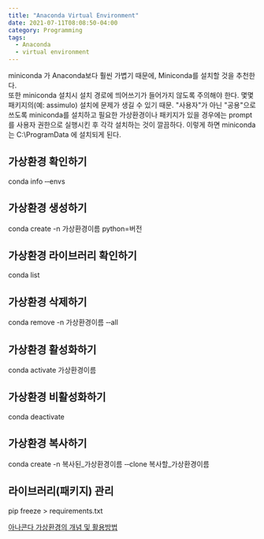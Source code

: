 ```yaml
---
title: "Anaconda Virtual Environment"
date: 2021-07-11T08:08:50-04:00
category: Programming
tags:
  - Anaconda
  - virtual environment
---
```


miniconda 가 Anaconda보다 훨씬 가볍기 때문에, Miniconda를 설치할 것을 추천한다.  
또한 miniconda 설치시 설치 경로에 띄어쓰기가 들어가지 않도록 주의해야 한다. 몇몇 패키지의(예: assimulo) 설치에 문제가 생길 수 있기 때문. 
"사용자"가 아닌 "공용"으로 쓰도록 miniconda를 설치하고 필요한 가상환경이나 패키지가 있을 경우에는 prompt를 사용자 권한으로 실행시킨 후 각각 설치하는 것이 깔끔하다. 이렇게 하면 miniconda는 C:\ProgramData 에 설치되게 된다.  

## 가상환경 확인하기
conda info &#8209;&#8209;envs  

## 가상환경 생성하기
conda create -n 가상환경이름 python=버전  

## 가상환경 라이브러리 확인하기
conda list  

## 가상환경 삭제하기
conda remove -n 가상환경이름 &#8209;&#8209;all  

## 가상환경 활성화하기
conda activate 가상환경이름  

## 가상환경 비활성화하기
conda deactivate  

## 가상환경 복사하기
conda create -n 복사된_가상환경이름 &#8209;&#8209;clone 복사할_가상환경이름  

## 라이브러리(패키지) 관리
pip freeze > requirements.txt  


[아나콘다 가상환경의 개념 및 활용방법](https://yganalyst.github.io/pythonic/anaconda_env_1/)
